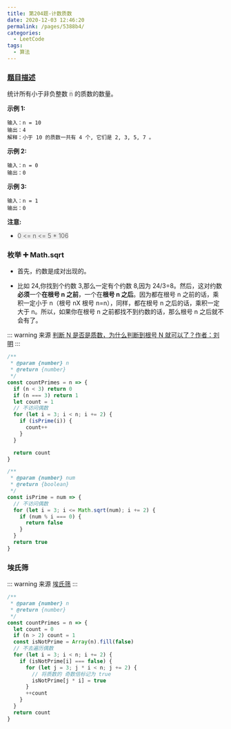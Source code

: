 ```yaml
---
title: 第204题-计数质数
date: 2020-12-03 12:46:20
permalink: /pages/5388b4/
categories:
  - LeetCode
tags:
  - 算法
---
```


### [题目描述](https://leetcode-cn.com/problems/count-primes/)

统计所有小于非负整数 <span style="background: #eee; color: #666;">n</span> 的质数的数量。

**示例 1:**

```
输入：n = 10
输出：4
解释：小于 10 的质数一共有 4 个, 它们是 2, 3, 5, 7 。
```

<!-- more -->

**示例 2:**

```
输入：n = 0
输出：0
```

**示例 3:**

```
输入：n = 1
输出：0
```

**注意:**

- <span style="background: #eee; color: #666;">0 <= n <= 5 \* 106</span>

### 枚举 ➕ Math.sqrt

- 首先，约数是成对出现的。

- 比如 24,你找到个约数 3,那么一定有个约数 8,因为 24/3=8。然后，这对约数**必须**一个**在根号 n 之前**，一个在**根号 n 之后**。因为都在根号 n 之前的话，乘积一定小于 n（根号 nX 根号 n=n），同样，都在根号 n 之后的话，乘积一定大于 n。所以，如果你在根号 n 之前都找不到约数的话，那么根号 n 之后就不会有了。

::: warning 来源
[判断 N 是否是质数，为什么判断到根号 N 就可以了？作者：刘明](https://www.zhihu.com/question/21808179/answer/21250639)
:::

```JavaScript
/**
 * @param {number} n
 * @return {number}
 */
const countPrimes = n => {
  if (n < 3) return 0
  if (n === 3) return 1
  let count = 1
  // 不访问偶数
  for (let i = 3; i < n; i += 2) {
    if (isPrime(i)) {
      count++
    }
  }

  return count
}

/**
 * @param {number} num
 * @return {boolean}
 */
const isPrime = num => {
  // 不访问偶数
  for (let i = 3; i <= Math.sqrt(num); i += 2) {
    if (num % i === 0) {
      return false
    }
  }
  return true
}
```

### 埃氏筛

::: warning 来源
[埃氏筛](https://leetcode-cn.com/problems/count-primes/solution/ji-shu-zhi-shu-by-leetcode-solution/)
:::

```JavaScript
/**
 * @param {number} n
 * @return {number}
 */
const countPrimes = n => {
  let count = 0
  if (n > 2) count = 1
  const isNotPrime = Array(n).fill(false)
  // 不去遍历偶数
  for (let i = 3; i < n; i += 2) {
    if (isNotPrime[i] === false) {
      for (let j = 3; j * i < n; j += 2) {
        // 将质数的 奇数倍标记为 true
        isNotPrime[j * i] = true
      }
      ++count
    }
  }
  return count
}
```
